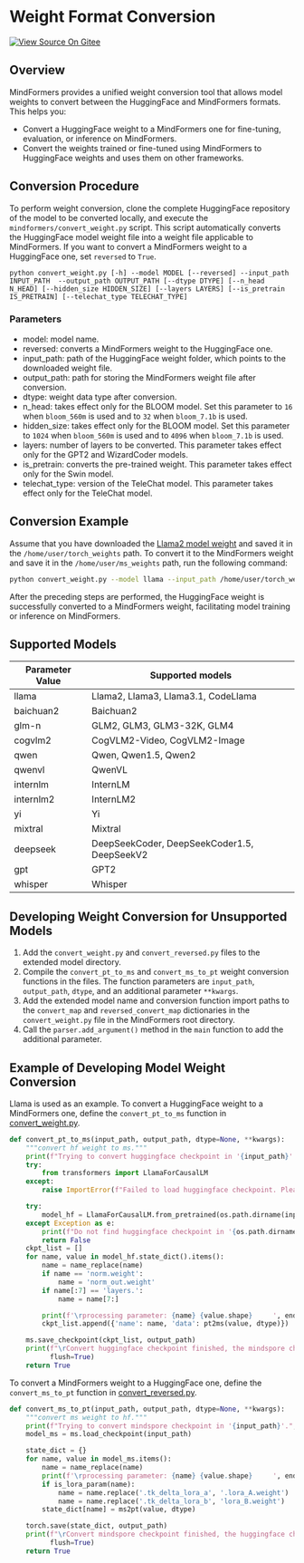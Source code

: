 # Weight Format Conversion

[![View Source On Gitee](https://mindspore-website.obs.cn-north-4.myhuaweicloud.com/website-images/master/resource/_static/logo_source_en.svg)](https://gitee.com/mindspore/docs/blob/master/docs/mindformers/docs/source_zh_cn/function/weight_conversion.md)

## Overview

MindFormers provides a unified weight conversion tool that allows model weights to convert between the HuggingFace and MindFormers formats. This helps you:

- Convert a HuggingFace weight to a MindFormers one for fine-tuning, evaluation, or inference on MindFormers.
- Convert the weights trained or fine-tuned using MindFormers to HuggingFace weights and uses them on other frameworks.

## Conversion Procedure

To perform weight conversion, clone the complete HuggingFace repository of the model to be converted locally, and execute the `mindformers/convert_weight.py` script. This script automatically converts the HuggingFace model weight file into a weight file applicable to MindFormers. If you want to convert a MindFormers weight to a HuggingFace one, set
`reversed` to `True`.

```shell
python convert_weight.py [-h] --model MODEL [--reversed] --input_path INPUT_PATH  --output_path OUTPUT_PATH [--dtype DTYPE] [--n_head N_HEAD] [--hidden_size HIDDEN_SIZE] [--layers LAYERS] [--is_pretrain IS_PRETRAIN] [--telechat_type TELECHAT_TYPE]
```

### Parameters

- model: model name.
- reversed: converts a MindFormers weight to the HuggingFace one.
- input_path: path of the HuggingFace weight folder, which points to the downloaded weight file.
- output_path: path for storing the MindFormers weight file after conversion.
- dtype: weight data type after conversion.
- n_head: takes effect only for the BLOOM model. Set this parameter to `16` when `bloom_560m` is used and to `32` when `bloom_7.1b` is used.
- hidden_size: takes effect only for the BLOOM model. Set this parameter to `1024` when `bloom_560m` is used and to `4096` when `bloom_7.1b` is used.
- layers: number of layers to be converted. This parameter takes effect only for the GPT2 and WizardCoder models.
- is_pretrain: converts the pre-trained weight. This parameter takes effect only for the Swin model.
- telechat_type: version of the TeleChat model. This parameter takes effect only for the TeleChat model.

## Conversion Example

Assume that you have downloaded the [Llama2 model weight](https://gitee.com/mindspore/mindformers/blob/dev/docs/model_cards/llama2.md#%E6%A8%A1%E5%9E%8B%E6%9D%83%E9%87%8D%E4%B8%8B%E8%BD%BD) and saved it in the `/home/user/torch_weights` path. To convert it to the MindFormers weight and save it in the `/home/user/ms_weights` path, run the following command:

```bash
python convert_weight.py --model llama --input_path /home/user/torch_weights --output_path /home/user/ms_weights/llama.ckpt
```

After the preceding steps are performed, the HuggingFace weight is successfully converted to a MindFormers weight, facilitating model training or inference on MindFormers.

## Supported Models

| Parameter Value      | Supported models                            |
|-----------|---------------------------------------------|
| llama     | Llama2, Llama3, Llama3.1, CodeLlama         |
| baichuan2 | Baichuan2                                   |
| glm-n     | GLM2, GLM3, GLM3-32K, GLM4                  |
| cogvlm2   | CogVLM2-Video, CogVLM2-Image                |
| qwen      | Qwen, Qwen1.5, Qwen2                        |
| qwenvl    | QwenVL                                      |
| internlm  | InternLM                                    |
| internlm2 | InternLM2                                   |
| yi        | Yi                                          |
| mixtral   | Mixtral                                     |
| deepseek  | DeepSeekCoder, DeepSeekCoder1.5, DeepSeekV2 |
| gpt       | GPT2                                        |
| whisper   | Whisper                                     |

## Developing Weight Conversion for Unsupported Models

1. Add the `convert_weight.py` and `convert_reversed.py` files to the extended model directory.
2. Compile the `convert_pt_to_ms` and `convert_ms_to_pt` weight conversion functions in the files. The function parameters are `input_path`, `output_path`, `dtype`, and an additional parameter `**kwargs`.
3. Add the extended model name and conversion function import paths to the `convert_map` and `reversed_convert_map` dictionaries in the `convert_weight.py` file in the MindFormers root directory.
4. Call the `parser.add_argument()` method in the `main` function to add the additional parameter.

## Example of Developing Model Weight Conversion

Llama is used as an example. To convert a HuggingFace weight to a MindFormers one, define the `convert_pt_to_ms` function in [convert_weight.py](https://gitee.com/mindspore/mindformers/blob/dev/mindformers/models/llama/convert_weight.py).

```python
def convert_pt_to_ms(input_path, output_path, dtype=None, **kwargs):
    """convert hf weight to ms."""
    print(f"Trying to convert huggingface checkpoint in '{input_path}'.", flush=True)
    try:
        from transformers import LlamaForCausalLM
    except:
        raise ImportError(f"Failed to load huggingface checkpoint. Please make sure transformers is available.")

    try:
        model_hf = LlamaForCausalLM.from_pretrained(os.path.dirname(input_path))
    except Exception as e:
        print(f"Do not find huggingface checkpoint in '{os.path.dirname(input_path)}', Error {e.message}.", flush=True)
        return False
    ckpt_list = []
    for name, value in model_hf.state_dict().items():
        name = name_replace(name)
        if name == 'norm.weight':
            name = 'norm_out.weight'
        if name[:7] == 'layers.':
            name = name[7:]

        print(f'\rprocessing parameter: {name} {value.shape}     ', end='', flush=True)
        ckpt_list.append({'name': name, 'data': pt2ms(value, dtype)})

    ms.save_checkpoint(ckpt_list, output_path)
    print(f"\rConvert huggingface checkpoint finished, the mindspore checkpoint is saved in '{output_path}'.",
          flush=True)
    return True
```

To convert a MindFormers weight to a HuggingFace one, define the `convert_ms_to_pt` function in [convert_reversed.py](https://gitee.com/mindspore/mindformers/blob/dev/mindformers/models/llama/convert_reversed.py).

```python
def convert_ms_to_pt(input_path, output_path, dtype=None, **kwargs):
    """convert ms weight to hf."""
    print(f"Trying to convert mindspore checkpoint in '{input_path}'.", flush=True)
    model_ms = ms.load_checkpoint(input_path)

    state_dict = {}
    for name, value in model_ms.items():
        name = name_replace(name)
        print(f'\rprocessing parameter: {name} {value.shape}     ', end='', flush=True)
        if is_lora_param(name):
            name = name.replace('.tk_delta_lora_a', '.lora_A.weight')
            name = name.replace('.tk_delta_lora_b', 'lora_B.weight')
        state_dict[name] = ms2pt(value, dtype)

    torch.save(state_dict, output_path)
    print(f"\rConvert mindspore checkpoint finished, the huggingface checkpoint is saved in '{output_path}'.",
          flush=True)
    return True
```